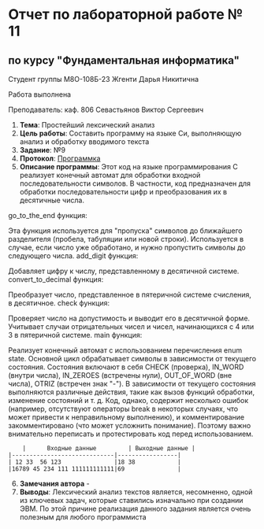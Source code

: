 # Отчет по лабораторной работе № 11
## по курсу "Фундаментальная информатика"

Студент группы М8О-108Б-23 Жгенти Дарья Никитична

Работа выполнена 

Преподаватель: каф. 806 Севастьянов Виктор Сергеевич

1. **Тема**: Простейший лексический анализ
2. **Цель работы**: Составить программу на языке Си, выполняющую анализ и обработку вводимого текста
3. **Заданиe**: №9
4. **Протокол**: [Программка](https://github.com/Daria2605/labworking/blob/main/lab11/11.c)
5. **Описание программы**: Этот код на языке программирования C реализует конечный автомат для обработки входной последовательности символов. В частности, код предназначен для обработки последовательности цифр и преобразования их в десятичные числа.

go_to_the_end функция:

Эта функция используется для "пропуска" символов до ближайшего разделителя (пробела, табуляции или новой строки). Используется в случае, если число уже обработано, и нужно пропустить символы до следующего числа.
add_digit функция:

Добавляет цифру к числу, представленному в десятичной системе.
convert_to_decimal функция:

Преобразует число, представленное в пятеричной системе счисления, в десятичное.
check функция:

Проверяет число на допустимость и выводит его в десятичной форме. Учитывает случаи отрицательных чисел и чисел, начинающихся с 4 или 3 в пятеричной системе.
main функция:

Реализует конечный автомат с использованием перечисления enum state.
Основной цикл обрабатывает символы в зависимости от текущего состояния. Состояния включают в себя CHECK (проверка), IN_WORD (внутри числа), IN_ZEROES (встречены нули), OUT_OF_WORD (вне числа), OTRIZ (встречен знак "-").
В зависимости от текущего состояния выполняются различные действия, такие как вызов функций обработки, изменение состояний и т. д.
Код, однако, содержит несколько ошибок (например, отсутствуют операторы break в некоторых случаях, что может привести к неправильному выполнению), и комментирование закомментировано (что может усложнить понимание). Поэтому важно внимательно переписать и протестировать код перед использованием.

        |      Входные данные         | Выходные данные |
	|-----------------------------|-----------------|
	| 12 33  56 123               |18 38            |
	|16789 45 234 111 111111111111|69               |
 
6. **Замечания автора** -
7. **Выводы**: Лексический анализ текстов является, несомненно, одной из ключевых задач, которые ставились изначально при создании ЭВМ. По этой причине реализация данного задания является очень полезным для любого программиста
